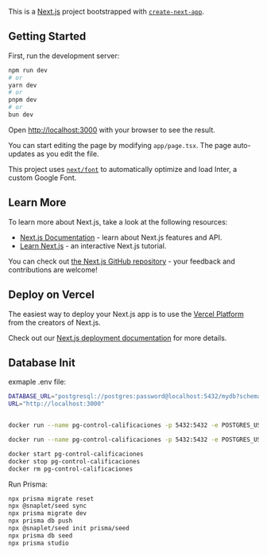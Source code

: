 This is a [Next.js](https://nextjs.org/) project bootstrapped with [`create-next-app`](https://github.com/vercel/next.js/tree/canary/packages/create-next-app).

## Getting Started

First, run the development server:

```bash
npm run dev
# or
yarn dev
# or
pnpm dev
# or
bun dev
```

Open [http://localhost:3000](http://localhost:3000) with your browser to see the result.

You can start editing the page by modifying `app/page.tsx`. The page auto-updates as you edit the file.

This project uses [`next/font`](https://nextjs.org/docs/basic-features/font-optimization) to automatically optimize and load Inter, a custom Google Font.

## Learn More

To learn more about Next.js, take a look at the following resources:

- [Next.js Documentation](https://nextjs.org/docs) - learn about Next.js features and API.
- [Learn Next.js](https://nextjs.org/learn) - an interactive Next.js tutorial.

You can check out [the Next.js GitHub repository](https://github.com/vercel/next.js/) - your feedback and contributions are welcome!

## Deploy on Vercel

The easiest way to deploy your Next.js app is to use the [Vercel Platform](https://vercel.com/new?utm_medium=default-template&filter=next.js&utm_source=create-next-app&utm_campaign=create-next-app-readme) from the creators of Next.js.

Check out our [Next.js deployment documentation](https://nextjs.org/docs/deployment) for more details.

## Database Init

exmaple .env file:

```bash
DATABASE_URL="postgresql://postgres:password@localhost:5432/mydb?schema=public"
URL="http://localhost:3000"

```

```bash

docker run --name pg-control-calificaciones -p 5432:5432 -e POSTGRES_USER=postgres -e POSTGRES_PASSWORD=password -e POSTGRES_DB=control_calificaciones -v ./database/init.sql:/docker-entrypoint-initdb.d/init.sql -d postgres

docker run --name pg-control-calificaciones -p 5432:5432 -e POSTGRES_USER=postgres -e POSTGRES_PASSWORD=password -e POSTGRES_DB=control_calificaciones -d postgres

docker start pg-control-calificaciones
docker stop pg-control-calificaciones
docker rm pg-control-calificaciones
```

Run Prisma:

```bash
npx prisma migrate reset
npx @snaplet/seed sync
npx prisma migrate dev
npx prisma db push
npx @snaplet/seed init prisma/seed
npx prisma db seed
npx prisma studio
```

